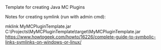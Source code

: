 Template for creating Java MC Plugins


Notes for creating symlink (run with admin cmd):

mklink MyMCPluginTemplate.jar C:\Projects\MyMCPluginTemplate\target\MyMCPluginTemplate.jar
https://www.howtogeek.com/howto/16226/complete-guide-to-symbolic-links-symlinks-on-windows-or-linux/
